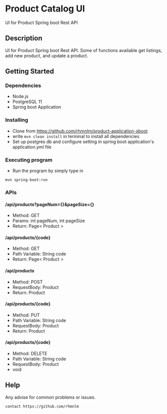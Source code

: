 # Product Catalog UI

UI for Product Spring boot Rest API

## Description

UI for Product Spring boot Rest API. Some of functions available get listings, add new product, and update a product.

## Getting Started

### Dependencies
* Node.js
* PostgreSQL 11
* Spring boot Application

### Installing

* Clone from https://github.com/rhmnlm/product-application-sboot
* write ``mvn clean install`` in terminal to install all dependencies
* Set up postgres db and configure setting in spring boot application's application.yml file

### Executing program

* Run the program by simply type in
```
mvn spring-boot:run
```

### APIs

#### /api/products?pageNum={}&pageSize={}
* Method: GET
* Params: int pageNum, int pageSize
* Return: Page< Product >

#### /api/products/{code}
* Method: GET
* Path Variable: String code
* Return: Page< Product >

#### /api/products
* Method: POST
* RequestBody: Product
* Return: Product

#### /api/products/{code}
* Method: PUT
* Path Variable: String code
* RequestBody: Product
* Return: Product

#### /api/products/{code}
* Method: DELETE
* Path Variable: String code
* RequestBody: Product
* void

## Help

Any advise for common problems or issues.
```
contact https://github.com/rhmnlm
```